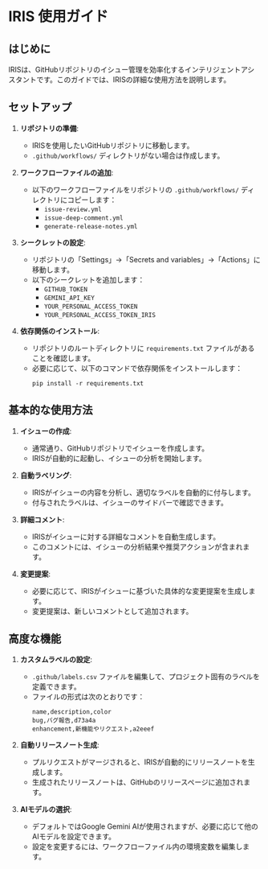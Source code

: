 # IRIS 使用ガイド

## はじめに

IRISは、GitHubリポジトリのイシュー管理を効率化するインテリジェントアシスタントです。このガイドでは、IRISの詳細な使用方法を説明します。

## セットアップ

1. **リポジトリの準備**:
   - IRISを使用したいGitHubリポジトリに移動します。
   - `.github/workflows/` ディレクトリがない場合は作成します。

2. **ワークフローファイルの追加**:
   - 以下のワークフローファイルをリポジトリの `.github/workflows/` ディレクトリにコピーします：
     - `issue-review.yml`
     - `issue-deep-comment.yml`
     - `generate-release-notes.yml`

3. **シークレットの設定**:
   - リポジトリの「Settings」→「Secrets and variables」→「Actions」に移動します。
   - 以下のシークレットを追加します：
     - `GITHUB_TOKEN`
     - `GEMINI_API_KEY`
     - `YOUR_PERSONAL_ACCESS_TOKEN`
     - `YOUR_PERSONAL_ACCESS_TOKEN_IRIS`

4. **依存関係のインストール**:
   - リポジトリのルートディレクトリに `requirements.txt` ファイルがあることを確認します。
   - 必要に応じて、以下のコマンドで依存関係をインストールします：
     ```
     pip install -r requirements.txt
     ```

## 基本的な使用方法

1. **イシューの作成**:
   - 通常通り、GitHubリポジトリでイシューを作成します。
   - IRISが自動的に起動し、イシューの分析を開始します。

2. **自動ラベリング**:
   - IRISがイシューの内容を分析し、適切なラベルを自動的に付与します。
   - 付与されたラベルは、イシューのサイドバーで確認できます。

3. **詳細コメント**:
   - IRISがイシューに対する詳細なコメントを自動生成します。
   - このコメントには、イシューの分析結果や推奨アクションが含まれます。

4. **変更提案**:
   - 必要に応じて、IRISがイシューに基づいた具体的な変更提案を生成します。
   - 変更提案は、新しいコメントとして追加されます。

## 高度な機能

1. **カスタムラベルの設定**:
   - `.github/labels.csv` ファイルを編集して、プロジェクト固有のラベルを定義できます。
   - ファイルの形式は次のとおりです：
     ```
     name,description,color
     bug,バグ報告,d73a4a
     enhancement,新機能やリクエスト,a2eeef
     ```

2. **自動リリースノート生成**:
   - プルリクエストがマージされると、IRISが自動的にリリースノートを生成します。
   - 生成されたリリースノートは、GitHubのリリースページに追加されます。

3. **AIモデルの選択**:
   - デフォルトではGoogle Gemini AIが使用されますが、必要に応じて他のAIモデルを設定できます。
   - 設定を変更するには、ワークフローファイル内の環境変数を編集します。



